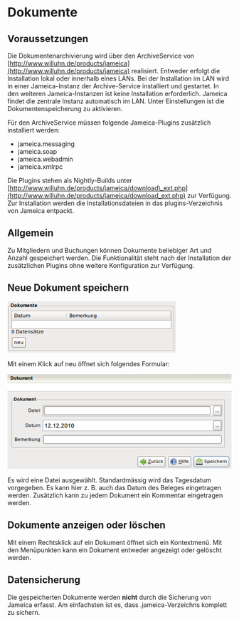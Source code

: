 # Dokumente

## Voraussetzungen

Die Dokumentenarchivierung wird über den ArchiveService von [http://www.willuhn.de/products/jameica](http://www.willuhn.de/products/jameica) realisiert. Entweder erfolgt die Installation lokal oder innerhalb eines LANs. Bei der Installation im LAN wird in einer Jameica-Instanz der Archive-Service installiert und gestartet. In den weiteren Jameica-Instanzen ist keine Installation erforderlich. Jameica findet die zentrale Instanz automatisch im LAN. Unter Einstellungen ist die Dokumentenspeicherung zu aktivieren.

Für den ArchiveService müssen folgende Jameica-Plugins zusätzlich installiert werden:

* jameica.messaging
* jameica.soap
* jameica.webadmin
* jameica.xmlrpc

Die Plugins stehen als Nightly-Builds unter [http://www.willuhn.de/products/jameica/download\_ext.php](http://www.willuhn.de/products/jameica/download_ext.php) zur Verfügung. Zur Installation werden die Installationsdateien in das plugins-Verzeichnis von Jameica entpackt.

## Allgemein

Zu Mitgliedern und Buchungen können Dokumente beliebiger Art und Anzahl gespeichert werden. Die Funktionalität steht nach der Installation der zusätzlichen Plugins ohne weitere Konfiguration zur Verfügung.

## Neue Dokument speichern

![](../assets/dokumenteneu1.png)

Mit einem Klick auf neu öffnet sich folgendes Formular:

![](../assets/dokumenteneu2.png)

Es wird eine Datei ausgewählt. Standardmässig wird das Tagesdatum vorgegeben. Es kann hier z. B. auch das Datum des Beleges eingetragen werden. Zusätzlich kann zu jedem Dokument ein Kommentar eingetragen werden.

## Dokumente anzeigen oder löschen

Mit einem Rechtsklick auf ein Dokument öffnet sich ein Kontextmenü. Mit den Menüpunkten kann ein Dokument entweder angezeigt oder gelöscht werden.

## Datensicherung

Die gespeicherten Dokumente werden **nicht** durch die Sicherung von Jameica erfasst. Am einfachsten ist es, dass .jameica-Verzeichns komplett zu sichern.

